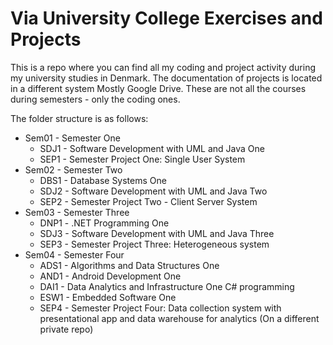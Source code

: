# Via University College Exercises and Projects

This is a repo where you can find all my coding and project activity during my university studies in Denmark. The
documentation of projects is located in a different system Mostly Google Drive. These are not all the courses during semesters - only the coding ones.

The folder structure is as follows:

- Sem01 - Semester One
    - SDJ1 - Software Development with UML and Java One
    - SEP1 - Semester Project One: Single User System
- Sem02 - Semester Two
    - DBS1 - Database Systems One
    - SDJ2 - Software Development with UML and Java Two 
    - SEP2 - Semester Project Two - Client Server System
- Sem03 - Semester Three
    - DNP1 - .NET Programming One
    - SDJ3 - Software Development with UML and Java Three
    - SEP3 - Semester Project Three: Heterogeneous system
- Sem04 - Semester Four
  - ADS1 - Algorithms and Data Structures One
  - AND1 - Android Development One
  - DAI1 - Data Analytics and Infrastructure One C# programming
  - ESW1 - Embedded Software One
  - SEP4 - Semester Project Four: Data collection system with presentational app and data warehouse for analytics (On a different private repo)